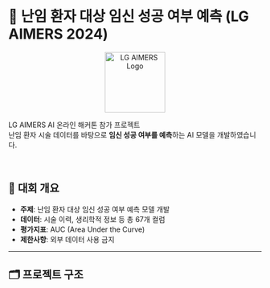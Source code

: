# 🧬 난임 환자 대상 임신 성공 여부 예측 (LG AIMERS 2024)

<p align="center">
  <img src="https://user-images.githubusercontent.com/your-logo-path.png" height="120" alt="LG AIMERS Logo" />
</p>

LG AIMERS AI 온라인 해커톤 참가 프로젝트  
난임 환자 시술 데이터를 바탕으로 **임신 성공 여부를 예측**하는 AI 모델을 개발하였습니다.

<br>

## 📌 대회 개요

- **주제**: 난임 환자 대상 임신 성공 여부 예측 모델 개발  
- **데이터**: 시술 이력, 생리학적 정보 등 총 67개 컬럼  
- **평가지표**: AUC (Area Under the Curve)  
- **제한사항**: 외부 데이터 사용 금지  

---

## 🗂 프로젝트 구조
